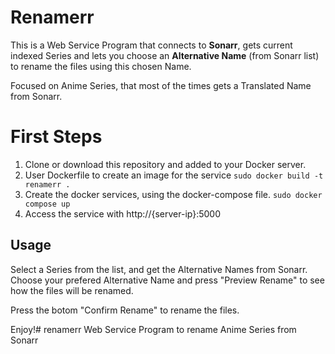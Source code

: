 # Renamerr

This is a Web Service Program that connects to **Sonarr**, gets current indexed Series and lets you choose an **Alternative Name** (from Sonarr list) to rename the files using this chosen Name.

Focused on Anime Series, that most of the times gets a Translated Name from Sonarr.

# First Steps

 1. Clone or download this repository and added to your Docker server.
 2. User Dockerfile to create an image for the service
     `sudo docker build -t renamerr .`
 3.  Create the docker services, using the docker-compose file.
     `sudo docker compose up`
 4. Access the service with http://{server-ip}:5000

## Usage

Select a Series from the list, and get the Alternative Names from Sonarr. Choose your prefered Alternative Name and press "Preview Rename" to see how the files will be renamed.

Press the botom "Confirm Rename" to rename the files.

Enjoy!# renamerr
Web Service Program to rename Anime Series from Sonarr
